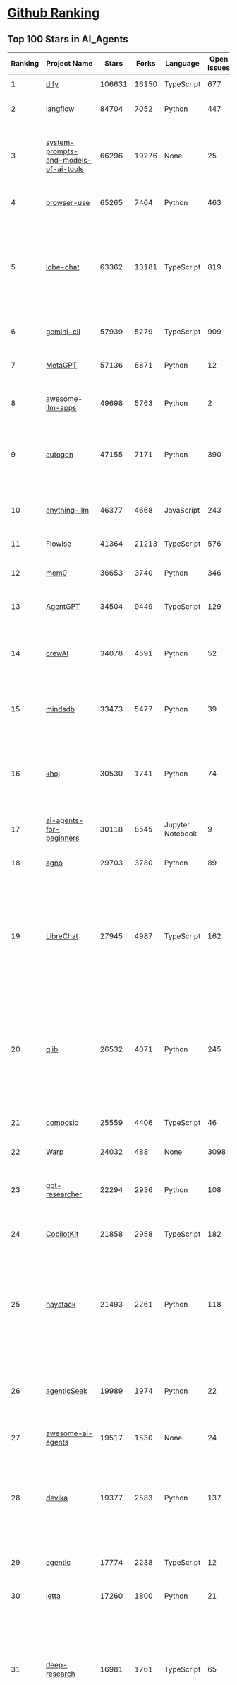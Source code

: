 [Github Ranking](../README.md)
==========

## Top 100 Stars in AI_Agents

| Ranking | Project Name | Stars | Forks | Language | Open Issues | Description | Last Commit |
| ------- | ------------ | ----- | ----- | -------- | ----------- | ----------- | ----------- |
| 1 | [dify](https://github.com/langgenius/dify) | 106631 | 16150 | TypeScript | 677 | Production-ready platform for agentic workflow development. | 2025-07-11T14:34:26Z |
| 2 | [langflow](https://github.com/langflow-ai/langflow) | 84704 | 7052 | Python | 447 | Langflow is a powerful tool for building and deploying AI-powered agents and workflows. | 2025-07-12T01:53:08Z |
| 3 | [system-prompts-and-models-of-ai-tools](https://github.com/x1xhlol/system-prompts-and-models-of-ai-tools) | 66296 | 19276 | None | 25 | FULL v0, Cursor, Manus, Same.dev, Lovable, Devin, Replit Agent, Windsurf Agent, VSCode Agent, Dia Browser, Trae AI & Cluely (And other Open Sourced) System Prompts, Tools & AI Models. | 2025-07-08T10:37:54Z |
| 4 | [browser-use](https://github.com/browser-use/browser-use) | 65265 | 7464 | Python | 463 | 🌐 Make websites accessible for AI agents. Automate tasks online with ease. | 2025-07-12T01:09:53Z |
| 5 | [lobe-chat](https://github.com/lobehub/lobe-chat) | 63362 | 13181 | TypeScript | 819 | 🤯 Lobe Chat - an open-source, modern design AI chat framework. Supports multiple AI providers (OpenAI / Claude 4 / Gemini / DeepSeek / Ollama / Qwen), Knowledge Base (file upload / RAG ), one click install MCP Marketplace and Artifacts / Thinking. One-click FREE deployment of your private AI Agent application. | 2025-07-12T00:33:53Z |
| 6 | [gemini-cli](https://github.com/google-gemini/gemini-cli) | 57939 | 5279 | TypeScript | 909 | An open-source AI agent that brings the power of Gemini directly into your terminal. | 2025-07-12T03:55:18Z |
| 7 | [MetaGPT](https://github.com/FoundationAgents/MetaGPT) | 57136 | 6871 | Python | 12 | 🌟 The Multi-Agent Framework: First AI Software Company, Towards Natural Language Programming | 2025-06-30T11:45:55Z |
| 8 | [awesome-llm-apps](https://github.com/Shubhamsaboo/awesome-llm-apps) | 49698 | 5763 | Python | 2 | Collection of awesome LLM apps with AI Agents and RAG using OpenAI, Anthropic, Gemini and opensource models. | 2025-07-08T06:18:59Z |
| 9 | [autogen](https://github.com/microsoft/autogen) | 47155 | 7171 | Python | 390 | A programming framework for agentic AI 🤖 PyPi: autogen-agentchat Discord: https://aka.ms/autogen-discord Office Hour: https://aka.ms/autogen-officehour | 2025-07-11T11:50:39Z |
| 10 | [anything-llm](https://github.com/Mintplex-Labs/anything-llm) | 46377 | 4668 | JavaScript | 243 | The all-in-one Desktop & Docker AI application with built-in RAG, AI agents, No-code agent builder, MCP compatibility,  and more. | 2025-07-12T01:28:18Z |
| 11 | [Flowise](https://github.com/FlowiseAI/Flowise) | 41364 | 21213 | TypeScript | 576 | Build AI Agents, Visually | 2025-07-11T18:26:51Z |
| 12 | [mem0](https://github.com/mem0ai/mem0) | 36653 | 3740 | Python | 346 | Memory for AI Agents; Announcing OpenMemory MCP - local and secure memory management. | 2025-07-11T01:01:34Z |
| 13 | [AgentGPT](https://github.com/reworkd/AgentGPT) | 34504 | 9449 | TypeScript | 129 | 🤖 Assemble, configure, and deploy autonomous AI Agents in your browser. | 2025-04-29T01:19:32Z |
| 14 | [crewAI](https://github.com/crewAIInc/crewAI) | 34078 | 4591 | Python | 52 | Framework for orchestrating role-playing, autonomous AI agents. By fostering collaborative intelligence, CrewAI empowers agents to work together seamlessly, tackling complex tasks. | 2025-07-12T00:50:37Z |
| 15 | [mindsdb](https://github.com/mindsdb/mindsdb) | 33473 | 5477 | Python | 39 | AI's query engine - Platform for building AI that can answer questions over large scale federated data. - The only MCP Server you'll ever need | 2025-07-11T16:02:43Z |
| 16 | [khoj](https://github.com/khoj-ai/khoj) | 30530 | 1741 | Python | 74 | Your AI second brain. Self-hostable. Get answers from the web or your docs. Build custom agents, schedule automations, do deep research. Turn any online or local LLM into your personal, autonomous AI (gpt, claude, gemini, llama, qwen, mistral). Get started - free. | 2025-07-11T21:34:23Z |
| 17 | [ai-agents-for-beginners](https://github.com/microsoft/ai-agents-for-beginners) | 30118 | 8545 | Jupyter Notebook | 9 | 11 Lessons to Get Started Building AI Agents | 2025-06-17T09:01:08Z |
| 18 | [agno](https://github.com/agno-agi/agno) | 29703 | 3780 | Python | 89 | Full-stack framework for building Multi-Agent Systems with memory, knowledge and reasoning. | 2025-07-11T22:46:52Z |
| 19 | [LibreChat](https://github.com/danny-avila/LibreChat) | 27945 | 4987 | TypeScript | 162 | Enhanced ChatGPT Clone: Features Agents, DeepSeek, Anthropic, AWS, OpenAI, Responses API, Azure, Groq, o1, GPT-4o, Mistral, OpenRouter, Vertex AI, Gemini, Artifacts, AI model switching, message search, Code Interpreter, langchain, DALL-E-3, OpenAPI Actions, Functions, Secure Multi-User Auth, Presets, open-source for self-hosting. Active project. | 2025-07-12T02:44:28Z |
| 20 | [qlib](https://github.com/microsoft/qlib) | 26532 | 4071 | Python | 245 | Qlib is an AI-oriented Quant investment platform that aims to use AI tech to empower Quant Research, from exploring ideas to implementing productions. Qlib supports diverse ML modeling paradigms, including supervised learning, market dynamics modeling, and RL, and is now equipped with https://github.com/microsoft/RD-Agent to automate R&D process. | 2025-07-11T09:30:55Z |
| 21 | [composio](https://github.com/ComposioHQ/composio) | 25559 | 4406 | TypeScript | 46 | Composio equips your AI agents & LLMs with 100+ high-quality integrations via function calling | 2025-07-11T18:37:59Z |
| 22 | [Warp](https://github.com/warpdotdev/Warp) | 24032 | 488 | None | 3098 | Warp is the agentic development environment, built for coding with multiple AI agents. | 2025-06-25T19:09:38Z |
| 23 | [gpt-researcher](https://github.com/assafelovic/gpt-researcher) | 22294 | 2936 | Python | 108 | LLM based autonomous agent that conducts deep local and web research on any topic and generates a long report with citations. | 2025-07-04T08:51:49Z |
| 24 | [CopilotKit](https://github.com/CopilotKit/CopilotKit) | 21858 | 2958 | TypeScript | 182 | React UI + elegant infrastructure for AI Copilots, AI chatbots, and in-app AI agents. The Agentic last-mile 🪁 | 2025-07-11T23:44:56Z |
| 25 | [haystack](https://github.com/deepset-ai/haystack) | 21493 | 2261 | Python | 118 | AI orchestration framework to build customizable, production-ready LLM applications. Connect components (models, vector DBs, file converters) to pipelines or agents that can interact with your data. With advanced retrieval methods, it's best suited for building RAG, question answering, semantic search or conversational agent chatbots. | 2025-07-11T09:39:43Z |
| 26 | [agenticSeek](https://github.com/Fosowl/agenticSeek) | 19989 | 1974 | Python | 22 | Fully Local Manus AI. No APIs, No $200 monthly bills. Enjoy an autonomous agent that thinks, browses the web, and code for the sole cost of electricity. 🔔 Official updates only via twitter @Martin993886460 (Beware of fake account) | 2025-07-05T22:35:29Z |
| 27 | [awesome-ai-agents](https://github.com/e2b-dev/awesome-ai-agents) | 19517 | 1530 | None | 24 | A list of AI autonomous agents | 2025-02-26T10:04:45Z |
| 28 | [devika](https://github.com/stitionai/devika) | 19377 | 2583 | Python | 137 | Devika is an Agentic AI Software Engineer that can understand high-level human instructions, break them down into steps, research relevant information, and write code to achieve the given objective. Devika aims to be a competitive open-source alternative to Devin by Cognition AI. [⚠️ DEVIKA DOES NOT HAVE AN OFFICIAL WEBSITE ⚠️] | 2024-09-19T16:11:25Z |
| 29 | [agentic](https://github.com/transitive-bullshit/agentic) | 17774 | 2238 | TypeScript | 12 | Agentic is RapidAPI for LLM Tools. Your API ⇒ Paid MCP. Instantly. | 2025-07-10T03:29:28Z |
| 30 | [letta](https://github.com/letta-ai/letta) | 17260 | 1800 | Python | 21 | Letta (formerly MemGPT) is the stateful agents framework with memory, reasoning, and context management. | 2025-07-10T23:03:43Z |
| 31 | [deep-research](https://github.com/dzhng/deep-research) | 16981 | 1761 | TypeScript | 65 | An AI-powered research assistant that performs iterative, deep research on any topic by combining search engines, web scraping, and large language models.  The goal of this repo is to provide the simplest implementation of a deep research agent - e.g. an agent that can refine its research direction overtime and deep dive into a topic. | 2025-06-07T13:00:43Z |
| 32 | [DB-GPT](https://github.com/eosphoros-ai/DB-GPT) | 16940 | 2345 | Python | 422 | AI Native Data App Development framework with AWEL(Agentic Workflow Expression Language) and Agents | 2025-07-11T14:26:32Z |
| 33 | [SWE-agent](https://github.com/SWE-agent/SWE-agent) | 16625 | 1713 | Python | 36 | SWE-agent takes a GitHub issue and tries to automatically fix it, using your LM of choice. It can also be employed for offensive cybersecurity or competitive coding challenges. [NeurIPS 2024]  | 2025-07-11T21:56:26Z |
| 34 | [suna](https://github.com/kortix-ai/suna) | 16600 | 2612 | TypeScript | 175 | Suna - Open Source Generalist AI Agent | 2025-07-11T20:43:44Z |
| 35 | [SuperAGI](https://github.com/TransformerOptimus/SuperAGI) | 16515 | 2029 | Python | 147 | <⚡️> SuperAGI - A dev-first open source autonomous AI agent framework. Enabling developers to build, manage & run useful autonomous agents quickly and reliably. | 2025-01-22T22:14:07Z |
| 36 | [eliza](https://github.com/elizaOS/eliza) | 16363 | 5270 | TypeScript | 40 | Autonomous agents for everyone | 2025-07-12T00:26:23Z |
| 37 | [RagaAI-Catalyst](https://github.com/raga-ai-hub/RagaAI-Catalyst) | 16175 | 3751 | Python | 8 | Python SDK for Agent AI Observability, Monitoring and Evaluation Framework. Includes features like agent, llm and tools tracing, debugging multi-agentic system, self-hosted dashboard and advanced analytics with timeline and execution graph view  | 2025-06-23T05:59:18Z |
| 38 | [goose](https://github.com/block/goose) | 15963 | 1356 | Rust | 266 | an open source, extensible AI agent that goes beyond code suggestions - install, execute, edit, and test with any LLM | 2025-07-12T01:34:15Z |
| 39 | [DocsGPT](https://github.com/arc53/DocsGPT) | 15884 | 1684 | TypeScript | 27 | DocsGPT is an open-source genAI tool that helps users get reliable answers from knowledge source, while avoiding hallucinations. It enables private and reliable information retrieval, with tooling and agentic system capability built in. | 2025-07-10T14:27:09Z |
| 40 | [activepieces](https://github.com/activepieces/activepieces) | 15773 | 2193 | TypeScript | 351 | AI Agents & MCPs & AI Workflow Automation • (280+ MCP servers for AI agents) • AI Automation / AI Agent with MCPs • AI Workflows & AI Agents • MCPs for AI Agents | 2025-07-11T13:16:13Z |
| 41 | [ai-pdf-chatbot-langchain](https://github.com/mayooear/ai-pdf-chatbot-langchain) | 15671 | 3104 | TypeScript | 2 | AI PDF chatbot agent built with LangChain & LangGraph  | 2025-02-20T18:19:58Z |
| 42 | [ai](https://github.com/vercel/ai) | 15652 | 2535 | TypeScript | 432 | The AI Toolkit for TypeScript. From the creators of Next.js, the AI SDK is a free open-source library for building AI-powered applications and agents  | 2025-07-11T16:13:35Z |
| 43 | [screenpipe](https://github.com/mediar-ai/screenpipe) | 15258 | 1149 | TypeScript | 171 | AI app store powered by 24/7 desktop history.  open source \| 100% local \| dev friendly \| 24/7 screen, mic recording | 2025-06-06T02:55:26Z |
| 44 | [UI-TARS-desktop](https://github.com/bytedance/UI-TARS-desktop) | 15140 | 1348 | TypeScript | 191 | The Open All-in-One Multimodal AI Agent Stack connecting Cutting-edge AI Models and Agent Infra. | 2025-07-11T19:07:39Z |
| 45 | [mastra](https://github.com/mastra-ai/mastra) | 14925 | 916 | TypeScript | 185 | The TypeScript AI agent framework. ⚡ Assistants, RAG, observability. Supports any LLM: GPT-4, Claude, Gemini, Llama. | 2025-07-12T03:47:55Z |
| 46 | [GenAI_Agents](https://github.com/NirDiamant/GenAI_Agents) | 14337 | 2006 | Jupyter Notebook | 1 | This repository provides tutorials and implementations for various Generative AI Agent techniques, from basic to advanced. It serves as a comprehensive guide for building intelligent, interactive AI systems. | 2025-06-17T07:38:18Z |
| 47 | [dagger](https://github.com/dagger/dagger) | 14185 | 748 | Go | 727 | An open-source runtime for composable workflows. Great for AI agents and CI/CD. | 2025-07-11T10:56:00Z |
| 48 | [web-ui](https://github.com/browser-use/web-ui) | 14084 | 2411 | Python | 232 | 🖥️ Run AI Agent in your browser. | 2025-06-01T14:56:06Z |
| 49 | [plandex](https://github.com/plandex-ai/plandex) | 13989 | 983 | Go | 23 | Open source AI coding agent. Designed for large projects and real world tasks. | 2025-07-07T21:37:34Z |
| 50 | [botpress](https://github.com/botpress/botpress) | 13920 | 2065 | TypeScript | 13 | The open-source hub to build & deploy GPT/LLM Agents ⚡️ | 2025-07-11T21:59:10Z |
| 51 | [ai-engineering-hub](https://github.com/patchy631/ai-engineering-hub) | 13807 | 2305 | Jupyter Notebook | 22 | In-depth tutorials on LLMs, RAGs and real-world AI agent applications. | 2025-07-11T21:30:35Z |
| 52 | [camel](https://github.com/camel-ai/camel) | 13310 | 1434 | Python | 366 | 🐫 CAMEL: The first and the best multi-agent framework. Finding the Scaling Law of Agents. https://www.camel-ai.org | 2025-07-11T22:27:09Z |
| 53 | [stagehand](https://github.com/browserbase/stagehand) | 13275 | 787 | TypeScript | 45 | The AI Browser Automation Framework | 2025-07-11T02:09:46Z |
| 54 | [graphiti](https://github.com/getzep/graphiti) | 12545 | 1061 | Python | 53 | Build Real-Time Knowledge Graphs for AI Agents | 2025-07-11T14:54:51Z |
| 55 | [openai-agents-python](https://github.com/openai/openai-agents-python) | 12517 | 1926 | Python | 171 | A lightweight, powerful framework for multi-agent workflows | 2025-07-12T03:07:38Z |
| 56 | [LangBot](https://github.com/langbot-app/LangBot) | 12457 | 973 | Python | 95 | 🤩 Easy-to-use global IM bot platform designed for the LLM era / 简单易用的大模型即时通信机器人开发平台 ⚡️ Bots for QQ / QQ频道 / Discord / WeChat（企业微信、个人微信）/ Telegram / 飞书 / 钉钉 / Slack 🧩 Integrated with ChatGPT、DeepSeek、Dify、n8n、Claude、Google Gemini、xAI、PPIO、Ollama、阿里云百炼、SiliconFlow、Qwen、Moonshot(Kimi)、SillyTraven、MCP、WeClone etc. LLM & Agent | 2025-07-12T03:44:12Z |
| 57 | [opencode](https://github.com/sst/opencode) | 11596 | 648 | Go | 324 | AI coding agent, built for the terminal. | 2025-07-12T01:49:33Z |
| 58 | [agent-zero](https://github.com/frdel/agent-zero) | 10857 | 2105 | Python | 153 | Agent Zero AI framework | 2025-07-10T11:13:03Z |
| 59 | [adk-python](https://github.com/google/adk-python) | 10834 | 1436 | Python | 446 | An open-source, code-first Python toolkit for building, evaluating, and deploying sophisticated AI agents with flexibility and control. | 2025-07-12T02:32:11Z |
| 60 | [pydantic-ai](https://github.com/pydantic/pydantic-ai) | 10734 | 1015 | Python | 285 | Agent Framework / shim to use Pydantic with LLMs | 2025-07-11T07:34:07Z |
| 61 | [bisheng](https://github.com/dataelement/bisheng) | 9088 | 1487 | TypeScript | 122 | BISHENG is an open LLM devops platform for next generation Enterprise AI applications. Powerful and comprehensive features include: GenAI workflow, RAG, Agent, Unified model management, Evaluation, SFT, Dataset Management, Enterprise-level System Management, Observability and more. | 2025-07-11T14:50:29Z |
| 62 | [Figma-Context-MCP](https://github.com/GLips/Figma-Context-MCP) | 9036 | 733 | TypeScript | 23 | MCP server to provide Figma layout information to AI coding agents like Cursor | 2025-06-18T16:39:05Z |
| 63 | [E2B](https://github.com/e2b-dev/E2B) | 8970 | 611 | MDX | 15 | Secure open source cloud runtime for AI apps & AI agents | 2025-07-11T00:55:02Z |
| 64 | [cua](https://github.com/trycua/cua) | 8958 | 403 | Python | 52 | c/ua is the Docker Container for Computer-Use AI Agents. | 2025-07-11T17:27:42Z |
| 65 | [metaflow](https://github.com/Netflix/metaflow) | 8958 | 852 | Python | 257 | Build, Manage and Deploy AI/ML Systems | 2025-07-11T23:55:19Z |
| 66 | [WrenAI](https://github.com/Canner/WrenAI) | 8585 | 858 | TypeScript | 190 | ⚡️Wren AI is your GenBI Agent, that you can query any database with natural language, get accurate SQL(Text-to-SQL), charts(Text-to-Charts) & AI-generated insights in seconds.  | 2025-07-11T07:53:35Z |
| 67 | [12-factor-agents](https://github.com/humanlayer/12-factor-agents) | 8367 | 527 | TypeScript | 9 | What are the principles we can use to build LLM-powered software that is actually good enough to put in the hands of production customers? | 2025-07-11T15:08:13Z |
| 68 | [pr-agent](https://github.com/qodo-ai/pr-agent) | 8356 | 978 | Python | 63 | 🚀 PR-Agent (Qodo Merge open-source): An AI-Powered 🤖 Tool for Automated Pull Request Analysis, Feedback, Suggestions and More! 💻🔍 | 2025-07-11T13:24:55Z |
| 69 | [BlackFriday-GPTs-Prompts](https://github.com/friuns2/BlackFriday-GPTs-Prompts) | 8237 | 1217 | None | 98 | List of free GPTs that doesn't require plus subscription  | 2024-11-08T11:03:14Z |
| 70 | [nanobrowser](https://github.com/nanobrowser/nanobrowser) | 7809 | 779 | TypeScript | 26 | Open-Source Chrome extension for AI-powered web automation. Run multi-agent workflows using your own LLM API key. Alternative to OpenAI Operator. | 2025-07-08T02:59:22Z |
| 71 | [Upsonic](https://github.com/Upsonic/Upsonic) | 7573 | 712 | Python | 46 | The most reliable AI agent framework that supports MCP. | 2025-07-02T11:37:05Z |
| 72 | [opencode](https://github.com/opencode-ai/opencode) | 7545 | 572 | Go | 98 | A powerful AI coding agent. Built for the terminal. | 2025-07-01T09:52:20Z |
| 73 | [CL4R1T4S](https://github.com/elder-plinius/CL4R1T4S) | 7400 | 1619 | None | 14 | AI SYSTEMS TRANSPARENCY FOR ALL! - LEAKED SYSTEM PROMPTS FOR CHATGPT, GEMINI, GROK, CLAUDE, PERPLEXITY, CURSOR, WINDSURF, DEVIN, REPLIT, AND MORE! | 2025-07-11T15:48:16Z |
| 74 | [aichat](https://github.com/sigoden/aichat) | 7331 | 479 | Rust | 1 | All-in-one LLM CLI tool featuring Shell Assistant, Chat-REPL, RAG, AI Tools & Agents, with access to OpenAI, Claude, Gemini, Ollama, Groq, and more. | 2025-07-11T22:49:50Z |
| 75 | [lab](https://github.com/google-deepmind/lab) | 7251 | 1388 | C | 61 | A customisable 3D platform for agent-based AI research | 2023-01-04T15:38:37Z |
| 76 | [lamda](https://github.com/firerpa/lamda) | 7117 | 971 | Python | 27 |  The most powerful Android RPA agent framework, next generation of mobile automation robots. | 2025-07-06T13:43:41Z |
| 77 | [R2R](https://github.com/SciPhi-AI/R2R) | 7051 | 574 | Python | 82 | SoTA production-ready AI retrieval system. Agentic Retrieval-Augmented Generation (RAG) with a RESTful API. | 2025-07-01T20:04:21Z |
| 78 | [SerpentAI](https://github.com/SerpentAI/SerpentAI) | 6908 | 802 | Python | 0 | Game Agent Framework. Helping you create AIs / Bots that learn to play any game you own! | 2022-11-07T01:59:31Z |
| 79 | [agents](https://github.com/livekit/agents) | 6720 | 1060 | Python | 261 | A powerful framework for building realtime voice AI agents 🤖🎙️📹  | 2025-07-11T10:08:36Z |
| 80 | [RD-Agent](https://github.com/microsoft/RD-Agent) | 6512 | 626 | Python | 46 | Research and development (R&D) is crucial for the enhancement of industrial productivity, especially in the AI era, where the core aspects of R&D are mainly focused on data and models. We are committed to automating these high-value generic R&D processes through R&D-Agent, which lets AI drive data-driven AI. 🔗https://aka.ms/RD-Agent-Tech-Report | 2025-07-12T01:33:27Z |
| 81 | [street-fighter-ai](https://github.com/linyiLYi/street-fighter-ai) | 6488 | 1394 | Python | 56 | This is an AI agent for Street Fighter II Champion Edition. | 2024-05-14T22:46:22Z |
| 82 | [ten-framework](https://github.com/TEN-framework/ten-framework) | 6438 | 758 | C | 135 |  Open-source framework for conversational voice AI agents. | 2025-07-12T02:54:27Z |
| 83 | [MindSearch](https://github.com/InternLM/MindSearch) | 6437 | 660 | JavaScript | 41 | 🔍 An LLM-based Multi-agent Framework of Web Search Engine (like Perplexity.ai Pro and SearchGPT) | 2025-07-04T10:06:45Z |
| 84 | [intentkit](https://github.com/crestalnetwork/intentkit) | 6422 | 685 | Python | 49 | An open and fair framework for everyone to build AI agents equipped with powerful skills. Launch your agent, improve the world, your wallet, or both! | 2025-07-11T17:41:51Z |
| 85 | [cognee](https://github.com/topoteretes/cognee) | 6318 | 492 | Python | 12 | Memory for AI Agents in 5 lines of code | 2025-07-11T19:04:37Z |
| 86 | [phoenix](https://github.com/Arize-ai/phoenix) | 6281 | 486 | Jupyter Notebook | 419 | AI Observability & Evaluation | 2025-07-11T23:11:54Z |
| 87 | [agent-squad](https://github.com/awslabs/agent-squad) | 6237 | 538 | Python | 42 | Flexible and powerful framework for managing multiple AI agents and handling complex conversations | 2025-06-25T07:07:00Z |
| 88 | [mcp-agent](https://github.com/lastmile-ai/mcp-agent) | 6223 | 601 | Python | 59 | Build effective agents using Model Context Protocol and simple workflow patterns | 2025-07-11T23:22:54Z |
| 89 | [magentic-ui](https://github.com/microsoft/magentic-ui) | 6181 | 630 | Python | 50 | A research prototype of a human-centered web agent | 2025-07-10T18:48:56Z |
| 90 | [SuperPrompt](https://github.com/NeoVertex1/SuperPrompt) | 6170 | 580 | None | 9 | SuperPrompt is an attempt to engineer prompts that might help us understand AI agents. | 2024-12-01T04:13:50Z |
| 91 | [LaVague](https://github.com/lavague-ai/LaVague) | 6089 | 558 | Python | 92 | Large Action Model framework to develop AI Web Agents | 2025-01-21T13:41:48Z |
| 92 | [superagent](https://github.com/superagent-ai/superagent) | 5998 | 909 | TypeScript | 56 | 🥷 Run AI-agents with an API | 2025-07-10T04:32:19Z |
| 93 | [DevOpsGPT](https://github.com/kuafuai/DevOpsGPT) | 5936 | 726 | HTML | 16 | Multi agent system for AI-driven software development. Combine LLM with DevOps tools to convert natural language requirements into working software. Supports any development language and extends the existing code. | 2024-08-14T09:11:08Z |
| 94 | [SurfSense](https://github.com/MODSetter/SurfSense) | 5900 | 433 | TypeScript | 33 | Open Source Alternative to NotebookLM / Perplexity / Glean, connected to external sources such as search engines (Tavily, Linkup), Slack, Linear, Notion, YouTube, GitHub, Discord and more. | 2025-07-11T08:20:50Z |
| 95 | [open-deep-research](https://github.com/nickscamara/open-deep-research) | 5837 | 725 | TypeScript | 37 | An open source deep research clone. AI Agent that reasons large amounts of web data extracted with Firecrawl | 2025-05-07T15:38:28Z |
| 96 | [marvin](https://github.com/PrefectHQ/marvin) | 5808 | 375 | Python | 58 | an ambient intelligence library | 2025-07-07T15:37:57Z |
| 97 | [julep](https://github.com/julep-ai/julep) | 5612 | 932 | Python | 53 | Deploy serverless AI workflows at scale. Firebase for AI agents | 2025-07-11T12:38:23Z |
| 98 | [pyspur](https://github.com/PySpur-Dev/pyspur) | 5283 | 380 | TypeScript | 26 | A visual playground for agentic workflows: Iterate over your agents 10x faster | 2025-07-06T18:30:29Z |
| 99 | [Archon](https://github.com/coleam00/Archon) | 5147 | 1016 | Python | 23 | Archon is an AI agent that is able to create other AI agents using an advanced agentic coding workflow and framework knowledge base to unlock a new frontier of automated agents. | 2025-07-07T02:41:58Z |
| 100 | [PraisonAI](https://github.com/MervinPraison/PraisonAI) | 5105 | 704 | Python | 26 | PraisonAI is a production-ready Multi AI Agents framework, designed to create AI Agents to automate and solve problems ranging from simple tasks to complex challenges. It provides a low-code solution to streamline the building and management of multi-agent LLM systems, emphasising simplicity, customisation, and effective human-agent collaboration. | 2025-07-12T00:38:42Z |

